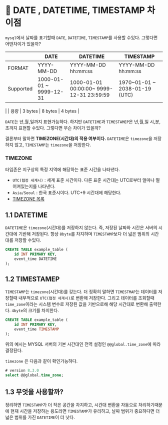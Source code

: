 # 📌 DATE , DATETIME, TIMESTAMP 차이점

`mysql`에서 날짜를 표기할때 `DATE`, `DATETIME`, `TIMESTAMP`를 사용할 수있다. 그렇다면 어떤차이가 있을까?


|  | DATE                    | DATETIME                                  | TIMESTAMP           |
| --- |-------------------------|-------------------------------------------|---------------------|
| FORMAT | YYYY-MM-DD              | YYYY-MM-DD hh:mm:ss                       | YYYY-MM-DD hh:mm:ss |
| Supported | 1000-01-01 ~ 9999-12-31 | 1000-01-01 00:00:00~ 9999-12-31 23:59:59  | 1970~01-01 ~ 2038-01-19 (UTC)
|
| 용량 | 3 bytes                 | 8 bytes                                   | 4 bytes             |


`DATE`는 년,월,일까지 표현가능하다. 하지만 `DATETIME`과 `TIMESTAMEP`은 년,월,일 시,분,초까지 표현할 수있다. 그렇다면 무슨 차이가 있을까?

결론부터 말하면 **TIMEZONE(시간대)의 적용 여부이다.**  `DATETIME`은 `timezone`을 저장하지 않고, `TIMESTAMP`는 `timezone`을 저장한다.

### TIMEZONE

타임존은 지구상의 특정 지역에 해당하는 표준 시간을 나타낸다.
- `UTC(협정 세계시)` : 세계 표준 시간이다. 다른 표준 시간대는 UTC로부터 얼마나 떨어져있는지를 나타낸다.
- `Asia/Seoul` : 한국 표준시이다. UTC+9 시간대에 해당한다.
- [TIMEZONE 목록](https://docs.oracle.com/middleware/12212/wcs/tag-ref/MISC/TimeZones.html)

## 1.1  DATETIME

`DATETIME`은 `timezone`(시간대)를 저장하지 않는다. 즉, 저장된 날짜와 시간은 서버의 시간대에 기반해 저장된다. 항상 `8byte`를 차지하며 `TIMESTAMP`보다 더 넓은 범위의 시간대를 저장할 수있다.

```sql
CREATE TABLE example_table (
    id INT PRIMARY KEY,
    event_time DATETIME 
);
```

## 1.2 TIMESTAMEP

`TIMESTAMP`는 `timezone`(시간대)를 갖는다. 더 정확히 말하면 `TIMESTMAP`는 데이터를 저장할때 내부적으로 `UTC(협정 세계시)`로 변환해 저장한다. 그리고  데이터를 조회할때 `time_zone`이라는 시스템 변수로 저장된 값을 기반으로해 해당 시간대로 변환해 출력한다. `4byte`의 크기를 차지한다.

```sql
CREATE TABLE example_table (
    id INT PRIMARY KEY,
    event_time TIMESTAMP 
);
```

위의 예시는 MYSQL 서버의 기본 시간대인 전역 설정인   `@@global.time_zone`에 따라 결정된다.

`timezone` 은 다음과 같이 확인가능하다.

```sql
# version 8.3.0
select @@global.time_zone;
```

## 1.3 무엇을 사용할까?

정리하면 `TIMESTAMP`가 더 작은 공간을 차지하고, 시간대 변환을 자동으로 처리하기때문에 현재 시간을 저장하는 용도라면 `TIMESTAMP`가 유리하고, 날짜 범위가 중요하다면 더 넓은 범위를 가진 `DATETIME`이 더 낫다.